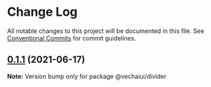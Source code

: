 # Change Log

All notable changes to this project will be documented in this file.
See [Conventional Commits](https://conventionalcommits.org) for commit guidelines.

## [0.1.1](https://github.com/vechai/vechaiui/compare/@vechaiui/divider@0.1.0...@vechaiui/divider@0.1.1) (2021-06-17)

**Note:** Version bump only for package @vechaiui/divider
